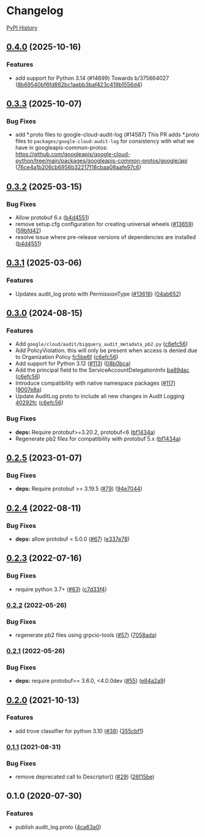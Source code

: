 # Changelog

[PyPI History][1]

[1]: https://pypi.org/project/google-cloud-audit-log/#history

## [0.4.0](https://github.com/googleapis/google-cloud-python/compare/google-cloud-audit-log-v0.3.3...google-cloud-audit-log-v0.4.0) (2025-10-16)


### Features

* add support for Python 3.14 (#14699) Towards b/375664027 ([8b69540bf6fd862bc1aebb3baf423c419b1556d4](https://github.com/googleapis/google-cloud-python/commit/8b69540bf6fd862bc1aebb3baf423c419b1556d4))

## [0.3.3](https://github.com/googleapis/google-cloud-python/compare/google-cloud-audit-log-v0.3.2...google-cloud-audit-log-v0.3.3) (2025-10-07)


### Bug Fixes

* add *.proto files to google-cloud-audit-log (#14587) This PR adds *.proto files to `packages/google-cloud-audit-log` for
consistency with what we have in googleapis-common-protos:
https://github.com/googleapis/google-cloud-python/tree/main/packages/googleapis-common-protos/google/api ([76ce4a1b206cb6956b32217f18cbaa08aafe97c6](https://github.com/googleapis/google-cloud-python/commit/76ce4a1b206cb6956b32217f18cbaa08aafe97c6))

## [0.3.2](https://github.com/googleapis/google-cloud-python/compare/google-cloud-audit-log-v0.3.1...google-cloud-audit-log-v0.3.2) (2025-03-15)


### Bug Fixes

* Allow protobuf 6.x ([b4d4551](https://github.com/googleapis/google-cloud-python/commit/b4d45514e4ab630334a54eb4201576062ecc1958))
* remove setup.cfg configuration for creating universal wheels ([#13659](https://github.com/googleapis/google-cloud-python/issues/13659)) ([59bfd42](https://github.com/googleapis/google-cloud-python/commit/59bfd42cf8a2eaeed696a7504890bce5aae815ce))
* resolve issue where pre-release versions of dependencies are installed ([b4d4551](https://github.com/googleapis/google-cloud-python/commit/b4d45514e4ab630334a54eb4201576062ecc1958))

## [0.3.1](https://github.com/googleapis/google-cloud-python/compare/google-cloud-audit-log-v0.3.0...google-cloud-audit-log-v0.3.1) (2025-03-06)


### Features

* Updates audit_log proto with PermissionType ([#13616](https://github.com/googleapis/google-cloud-python/issues/13616)) ([04ab652](https://github.com/googleapis/google-cloud-python/commit/04ab652a5bd70647217c839ebfddb0c99e659d7a))

## [0.3.0](https://github.com/googleapis/python-audit-log/compare/v0.2.5...v0.3.0) (2024-08-15)


### Features

* Add `google/cloud/audit/bigquery_audit_metadata_pb2.py` ([c6efc56](https://github.com/googleapis/python-audit-log/commit/c6efc56eec9627ecf1e139cc33d5815937f04dc6))
* Add PolicyViolation. this will only be present when access is denied due to Organization Policy [fc5be6f](https://github.com/googleapis/googleapis/commit/fc5be6f850e7989e912b40c6b79306c6dc9655bd) ([c6efc56](https://github.com/googleapis/python-audit-log/commit/c6efc56eec9627ecf1e139cc33d5815937f04dc6))
* Add support for Python 3.12 ([#113](https://github.com/googleapis/python-audit-log/issues/113)) ([08b0bca](https://github.com/googleapis/python-audit-log/commit/08b0bca0ee634d65bba18c7de102063be17d0958))
* Add the principal field to the ServiceAccountDelegationInfo [ba89dac](https://github.com/googleapis/googleapis/commit/ba89dace27923254d96ab8339b831dc996e2112f) ([c6efc56](https://github.com/googleapis/python-audit-log/commit/c6efc56eec9627ecf1e139cc33d5815937f04dc6))
* Introduce compatibility with native namespace packages ([#117](https://github.com/googleapis/python-audit-log/issues/117)) ([9007e8a](https://github.com/googleapis/python-audit-log/commit/9007e8af7f5300f866f42035c36a9d3fe36ef117))
* Update AuditLog proto to include all new changes in Audit Logging [40292fc](https://github.com/googleapis/googleapis/commit/40292fc8f271f3b8708f9c91c85d7240200893a6) ([c6efc56](https://github.com/googleapis/python-audit-log/commit/c6efc56eec9627ecf1e139cc33d5815937f04dc6))


### Bug Fixes

* **deps:** Require protobuf&gt;=3.20.2, protobuf&lt;6 ([bf1434a](https://github.com/googleapis/python-audit-log/commit/bf1434a7f4c0d03767c6f943de898d5562e874b1))
* Regenerate pb2 files for compatibility with protobuf 5.x ([bf1434a](https://github.com/googleapis/python-audit-log/commit/bf1434a7f4c0d03767c6f943de898d5562e874b1))

## [0.2.5](https://github.com/googleapis/python-audit-log/compare/v0.2.4...v0.2.5) (2023-01-07)


### Bug Fixes

* **deps:** Require protobuf &gt;= 3.19.5 ([#79](https://github.com/googleapis/python-audit-log/issues/79)) ([94e7044](https://github.com/googleapis/python-audit-log/commit/94e7044c66050e6a419bf694e25e677827aa6c13))

## [0.2.4](https://github.com/googleapis/python-audit-log/compare/v0.2.3...v0.2.4) (2022-08-11)


### Bug Fixes

* **deps:** allow protobuf < 5.0.0 ([#67](https://github.com/googleapis/python-audit-log/issues/67)) ([e337e78](https://github.com/googleapis/python-audit-log/commit/e337e781951dea0fbbb6ef9c4ff9896fa3fce86a))

## [0.2.3](https://github.com/googleapis/python-audit-log/compare/v0.2.2...v0.2.3) (2022-07-16)


### Bug Fixes

* require python 3.7+ ([#63](https://github.com/googleapis/python-audit-log/issues/63)) ([c7d33f4](https://github.com/googleapis/python-audit-log/commit/c7d33f463e6dda2d24cc884f4049cfd437876812))

### [0.2.2](https://github.com/googleapis/python-audit-log/compare/v0.2.1...v0.2.2) (2022-05-26)


### Bug Fixes

* regenerate pb2 files using grpcio-tools ([#57](https://github.com/googleapis/python-audit-log/issues/57)) ([7058ada](https://github.com/googleapis/python-audit-log/commit/7058ada0cc89cac453b6d55d6a1529d7274784fd))

### [0.2.1](https://github.com/googleapis/python-audit-log/compare/v0.2.0...v0.2.1) (2022-05-26)


### Bug Fixes

* **deps:** require protobuf>= 3.6.0, <4.0.0dev ([#55](https://github.com/googleapis/python-audit-log/issues/55)) ([e84a2a9](https://github.com/googleapis/python-audit-log/commit/e84a2a9bb8efa13e53a9941580307dbaabec72b1))

## [0.2.0](https://www.github.com/googleapis/python-audit-log/compare/v0.1.1...v0.2.0) (2021-10-13)


### Features

* add trove classifier for python 3.10 ([#38](https://www.github.com/googleapis/python-audit-log/issues/38)) ([355cbf1](https://www.github.com/googleapis/python-audit-log/commit/355cbf14dbe67879395c068ff0192b9d21410c51))

### [0.1.1](https://www.github.com/googleapis/python-audit-log/compare/v0.1.0...v0.1.1) (2021-08-31)


### Bug Fixes

* remove deprecated call to Descriptor() ([#29](https://www.github.com/googleapis/python-audit-log/issues/29)) ([26f15be](https://www.github.com/googleapis/python-audit-log/commit/26f15be30432e61a6555c2cfe6643a83bf60def0))

## 0.1.0 (2020-07-30)


### Features

* publish audit_log.proto ([4ca63a0](https://www.github.com/googleapis/python-audit-log/commit/4ca63a097e68bbae3e0094f071b9ef122c0db696))
